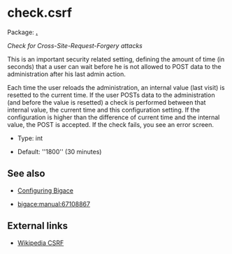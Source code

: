 # check.csrf

Package: **[.](.)**

*Check for Cross-Site-Request-Forgery attacks*

This is an important security related setting, defining the amount of time (in seconds) that a user can wait before he is not allowed to POST data to the administration after his last admin action.

Each time the user reloads the administration, an internal value (last visit) is resetted to the current time.
If the user POSTs data to the administration (and before the value is resetted) a check is performed between that internal value, the current time and this configuration setting. If the configuration is higher than the difference of current time and the internal value, the POST is accepted. If the check fails, you see an error screen.


*  Type: int

*  Default: ''1800'' (30 minutes)

## See also


*  [Configuring Bigace](bigace/manual/configurations)

*  [bigace:manual:67108867](bigace/manual/67108867)

## External links

*  [Wikipedia CSRF](http://en.wikipedia.org/wiki/Cross-site_request_forgery)
